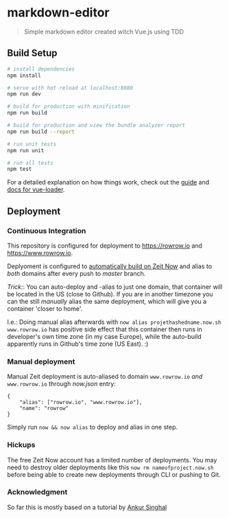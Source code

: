 # markdown-editor

> Simple markdown editor created witch Vue.js using TDD

## Build Setup

``` bash
# install dependencies
npm install

# serve with hot reload at localhost:8080
npm run dev

# build for production with minification
npm run build

# build for production and view the bundle analyzer report
npm run build --report

# run unit tests
npm run unit

# run all tests
npm test
```

For a detailed explanation on how things work, check out the [guide](http://vuejs-templates.github.io/webpack/) and [docs for vue-loader](http://vuejs.github.io/vue-loader).


## Deployment

### Continuous Integration

This repository is configured for deployment to https://rowrow.io and https://www.rowrow.io.

Deplyoment is configured to [automatically build on Zeit Now](https://zeit.co/docs/integrations/now-for-github) and alias to _both_ domains after every push to _master_ branch.

_Trick:_: You can auto-deploy and -alias to just one domain, that container will be located in the US (close to Github). If you are in another timezone you can the still _manually_ alias the same deployment, which will give you a container 'closer to home'.

I.e.: Doing manual alias afterwards with ```now alias projethashedname.now.sh www.rowrow.io``` has positive side effect that this container then runs in developer's own time zone (in my case Europe), while the auto-build apparently runs in Github's time zone (US East). :) 

### Manual deployment

Manual Zeit deployment is auto-aliased to domain ```www.rowrow.io``` *and* ```www.rowrow.io``` through _now.json_ entry:

```
{
    "alias": ["rowrow.io", "www.rowrow.io"],
    "name": "rowrow"
}
```

Simply run ```now && now alias``` to deploy and alias in one step.


### Hickups

The free Zeit Now account has a limited number of deployments. You may need to destroy older deployments like this ```now rm nameofproject.now.sh``` before being able to create new deployments through CLI or pushing to Git.

### Acknowledgment

So far this is mostly based on a tutorial by [Ankur Singhal](https://medium.com/@ankurr.singhal)